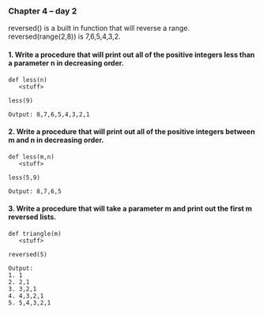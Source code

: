 ### Chapter 4 – day 2

reversed() is a built in function that will reverse a range. reversed(range(2,8)) is 7,6,5,4,3,2.

#### 1. Write a procedure that will print out all of the positive integers less than a parameter n in decreasing order.
```
def less(n)
   <stuff>

less(9)

Output: 8,7,6,5,4,3,2,1
```

#### 2. Write a procedure that will print out all of the positive integers between m and n in decreasing order.
```
def less(m,n)
   <stuff>

less(5,9)

Output: 8,7,6,5
```

#### 3. Write a procedure that will take a parameter m and print out the first m reversed lists. 
```
def triangle(m)
   <stuff>

reversed(5)

Output:
1. 1
2. 2,1
3. 3,2,1
4. 4,3,2,1
5. 5,4,3,2,1
```

